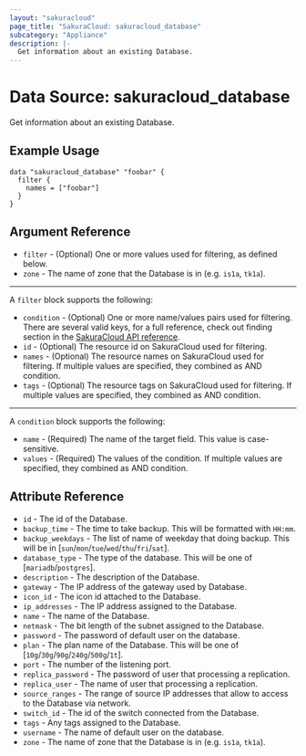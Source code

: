 ```yaml
---
layout: "sakuracloud"
page_title: "SakuraCloud: sakuracloud_database"
subcategory: "Appliance"
description: |-
  Get information about an existing Database.
---
```


# Data Source: sakuracloud_database

Get information about an existing Database.

## Example Usage

```hcl
data "sakuracloud_database" "foobar" {
  filter {
    names = ["foobar"]
  }
}
```
## Argument Reference

* `filter` - (Optional) One or more values used for filtering, as defined below.
* `zone` - The name of zone that the Database is in (e.g. `is1a`, `tk1a`).

---

A `filter` block supports the following:

* `condition` - (Optional) One or more name/values pairs used for filtering. There are several valid keys, for a full reference, check out finding section in the [SakuraCloud API reference](https://developer.sakura.ad.jp/cloud/api/1.1/).
* `id` - (Optional) The resource id on SakuraCloud used for filtering.
* `names` - (Optional) The resource names on SakuraCloud used for filtering. If multiple values ​​are specified, they combined as AND condition.
* `tags` - (Optional) The resource tags on SakuraCloud used for filtering. If multiple values ​​are specified, they combined as AND condition.

---

A `condition` block supports the following:

* `name` - (Required) The name of the target field. This value is case-sensitive.
* `values` - (Required) The values of the condition. If multiple values ​​are specified, they combined as AND condition.


## Attribute Reference

* `id` - The id of the Database.
* `backup_time` - The time to take backup. This will be formatted with `HH:mm`.
* `backup_weekdays` - The list of name of weekday that doing backup. This will be in [`sun`/`mon`/`tue`/`wed`/`thu`/`fri`/`sat`].
* `database_type` - The type of the database. This will be one of [`mariadb`/`postgres`].
* `description` - The description of the Database.
* `gateway` - The IP address of the gateway used by Database.
* `icon_id` - The icon id attached to the Database.
* `ip_addresses` - The IP address assigned to the Database.
* `name` - The name of the Database.
* `netmask` - The bit length of the subnet assigned to the Database.
* `password` - The password of default user on the database.
* `plan` - The plan name of the Database. This will be one of [`10g`/`30g`/`90g`/`240g`/`500g`/`1t`].
* `port` - The number of the listening port.
* `replica_password` - The password of user that processing a replication.
* `replica_user` - The name of user that processing a replication.
* `source_ranges` - The range of source IP addresses that allow to access to the Database via network.
* `switch_id` - The id of the switch connected from the Database.
* `tags` - Any tags assigned to the Database.
* `username` - The name of default user on the database.
* `zone` - The name of zone that the Database is in (e.g. `is1a`, `tk1a`).



